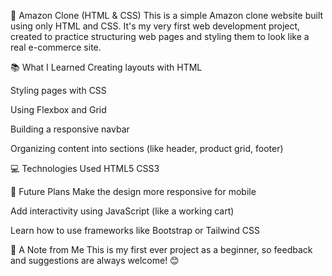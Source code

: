 🛒 Amazon Clone (HTML & CSS)
This is a simple Amazon clone website built using only HTML and CSS. It's my very first web development project, created to practice structuring web pages and styling them to look like a real e-commerce site.

📚 What I Learned
Creating layouts with HTML

Styling pages with CSS

Using Flexbox and Grid

Building a responsive navbar

Organizing content into sections (like header, product grid, footer)

💻 Technologies Used
HTML5
CSS3

🌱 Future Plans
Make the design more responsive for mobile

Add interactivity using JavaScript (like a working cart)

Learn how to use frameworks like Bootstrap or Tailwind CSS

🙌 A Note from Me
This is my first ever project as a beginner, so feedback and suggestions are always welcome! 😊

